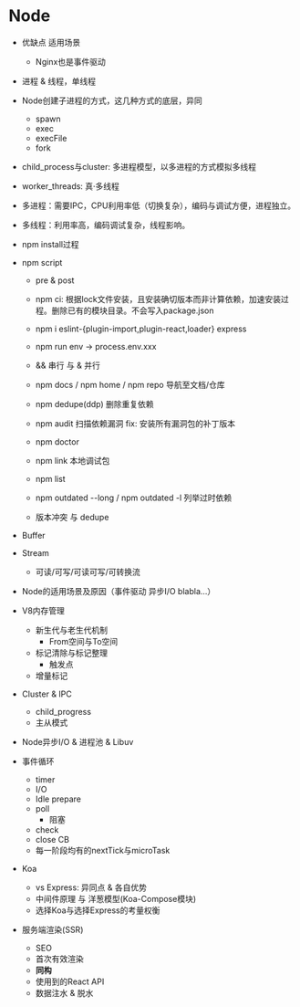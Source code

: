 # Node

- 优缺点 适用场景
  - Nginx也是事件驱动
- 进程 & 线程，单线程
- Node创建子进程的方式，这几种方式的底层，异同
  - spawn
  - exec
  - execFile
  - fork
- child_process与cluster: 多进程模型，以多进程的方式模拟多线程
- worker_threads: 真·多线程
- 多进程：需要IPC，CPU利用率低（切换复杂），编码与调试方便，进程独立。
- 多线程：利用率高，编码调试复杂，线程影响。
- npm install过程
- npm script
  - pre & post
  - npm ci: 根据lock文件安装，且安装确切版本而非计算依赖，加速安装过程。删除已有的模块目录。不会写入package.json
  - npm i eslint-{plugin-import,plugin-react,loader} express
  - npm run env -> process.env.xxx
  - && 串行 与 & 并行
  - npm docs / npm home / npm repo  导航至文档/仓库
  - npm dedupe(ddp) 删除重复依赖
  - npm audit 扫描依赖漏洞 fix: 安装所有漏洞包的补丁版本
  - npm doctor
  - npm link 本地调试包
  - npm list
  - npm outdated --long / npm outdated -l 列举过时依赖

  - 版本冲突 与 dedupe
- Buffer
- Stream

  - 可读/可写/可读可写/可转换流
- Node的适用场景及原因（事件驱动 异步I/O blabla...）
- V8内存管理

  - 新生代与老生代机制
    - From空间与To空间
  - 标记清除与标记整理
    - 触发点
  - 增量标记
- Cluster & IPC

  - child_progress
  - 主从模式
- Node异步I/O & 进程池 & Libuv
- 事件循环

  - timer
  - I/O
  - Idle prepare
  - poll
    - 阻塞
  - check
  - close CB
  - 每一阶段均有的nextTick与microTask
- Koa

  - vs Express: 异同点 & 各自优势
  - 中间件原理 与 洋葱模型(Koa-Compose模块)
  - 选择Koa与选择Express的考量权衡
- 服务端渲染(SSR)

  - SEO
  - 首次有效渲染
  - **同构**
  - 使用到的React API
  - 数据注水 & 脱水
